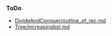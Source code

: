### ToDo

- [DivideAndConquer/outline_of_rec.md](/DivideAndConquer/outline_of_rec.md)
- [Tree/increasingbst.md](/Tree/increasingbst.md)
